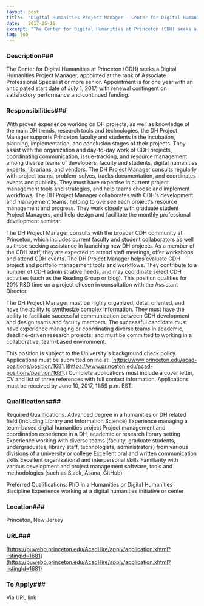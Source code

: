 ```yaml
---
layout: post
title:  "Digital Humanities Project Manager - Center for Digital Humanities, Princeton University Library"
date:   2017-05-16
excerpt: "The Center for Digital Humanities at Princeton (CDH) seeks a Digital Humanities Project Manager, appointed at the rank of Associate Professional Specialist or more senior. Appointment is for one year with an anticipated start date of July 1, 2017, with renewal contingent on satisfactory performance and continued funding. "
tag: job
---
```


### Description###

The Center for Digital Humanities at Princeton (CDH) seeks a Digital Humanities Project Manager, appointed at the rank of Associate Professional Specialist or more senior. Appointment is for one year with an anticipated start date of July 1, 2017, with renewal contingent on satisfactory performance and continued funding. 


### Responsibilities###

With proven experience working on DH projects, as well as knowledge of the main DH trends, research tools and technologies, the DH Project Manager supports Princeton faculty and students in the incubation, planning, implementation, and conclusion stages of their projects. They assist with the organization and day-to-day work of CDH projects, coordinating communication, issue-tracking, and resource management among diverse teams of developers, faculty and students, digital humanities experts, librarians, and vendors. The DH Project Manager consults regularly with project teams, problem-solves, tracks documentation, and coordinates events and publicity. They must have expertise in current project management tools and strategies, and help teams choose and implement workflows. The DH Project Manager collaborates with CDH's development and management teams, helping to oversee each project's resource management and progress. They work closely with graduate student Project Managers, and help design and facilitate the monthly professional development seminar.

The DH Project Manager consults with the broader CDH community at Princeton, which includes current faculty and student collaborators as well as those seeking assistance in launching new DH projects. As a member of the CDH staff, they are expected to attend staff meetings, offer workshops and attend CDH events. The DH Project Manager helps evaluate CDH project and portfolio management tools and workflows. They contribute to a number of CDH administrative needs, and may coordinate select CDH activities (such as the Reading Group or blog). This position qualifies for 20% R&D time on a project chosen in consultation with the Assistant Director.
 
The DH Project Manager must be highly organized, detail oriented, and have the ability to synthesize complex information. They must have the ability to facilitate successful communication between CDH development and design teams and faculty members. The successful candidate must have experience managing or coordinating diverse teams in academic, deadline-driven research projects, and must be committed to working in a collaborative, team-based environment.  

This position is subject to the University's background check policy.  Applications must be submitted online at: [https://www.princeton.edu/acad-positions/position/1681.](https://www.princeton.edu/acad-positions/position/1681.) Complete applications must include a cover letter, CV and list of three references with full contact information.  Applications must be received by June 10, 2017, 11:59 p.m. EST.


### Qualifications###

Required Qualifications:
Advanced degree in a humanities or DH related field (including Library and Information Science)
Experience managing a team-based digital humanities project
Project management and coordination experience in a DH, academic or research library setting
Experience working with diverse teams (faculty, graduate students, undergraduates, library staff, technologists, administrators) from various divisions of a university or college
Excellent oral and written communication skills
Excellent organizational and interpersonal skills
Familiarity with various development and project management software, tools and methodologies (such as Slack, Asana, GitHub)
 
Preferred Qualifications:
PhD in a Humanities or Digital Humanities discipline
Experience working at a digital humanities initiative or center






### Location###

Princeton, New Jersey


### URL###

[https://puwebp.princeton.edu/AcadHire/apply/application.xhtml?listingId=1681](https://puwebp.princeton.edu/AcadHire/apply/application.xhtml?listingId=1681)

### To Apply###

Via URL link





